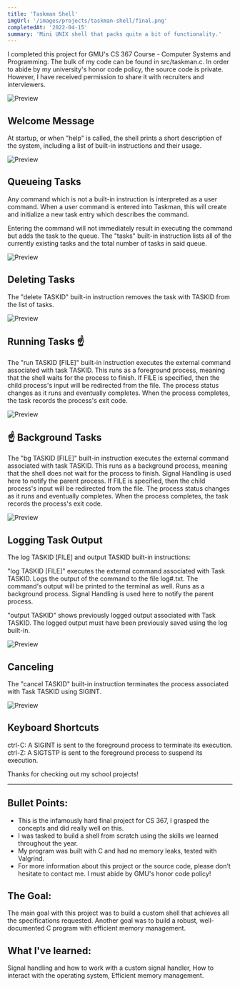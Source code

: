 ```yaml
---
title: 'Taskman Shell'
imgUrl: '/images/projects/taskman-shell/final.png'
completedAt: '2022-04-15'
summary: 'Mini UNIX shell that packs quite a bit of functionality.'
---
```


I completed this project for GMU's CS 367 Course - Computer Systems and Programming. The bulk of my code can be found in src/taskman.c. In order to abide by my university's honor code policy, the source code is private. However, I have received permission to share it with recruiters and interviewers.

![Preview](/images/projects/taskman-shell/shell.png)

## Welcome Message

At startup, or when "help" is called, the shell prints a short description of the system, including a list of built-in instructions and their usage.

![Preview](/images/projects/taskman-shell/tasks.png)

## Queueing Tasks

Any command which is not a built-in instruction is interpreted as a user command. When a user command is entered into Taskman, this will create and initialize a new task entry which describes the command.

Entering the command will not immediately result in executing the command but adds the task to the queue. The "tasks" built-in instruction lists all of the currently existing tasks and the total number of tasks in said queue.

![Preview](/images/projects/taskman-shell/delete.png)

## Deleting Tasks

The "delete TASKID" built-in instruction removes the task with TASKID from the list of tasks.

![Preview](/images/projects/taskman-shell/run.png)

## Running Tasks ☝️

The "run TASKID [FILE]" built-in instruction executes the external command associated with task TASKID. This runs as a foreground process, meaning that the shell waits for the process to finish. If FILE is specified, then the child process's input will be redirected from the file. The process status changes as it runs and eventually completes. When the process completes, the task records the process's exit code.

![Preview](/images/projects/taskman-shell/bg.png)

## ☝️ Background Tasks

The "bg TASKID [FILE]" built-in instruction executes the external command associated with task TASKID. This runs as a background process, meaning that the shell does not wait for the process to finish. Signal Handling is used here to notify the parent process. If FILE is specified, then the child process's input will be redirected from the file. The process status changes as it runs and eventually completes. When the process completes, the task records the process's exit code.

![Preview](/images/projects/taskman-shell/log.png)

## Logging Task Output

The log TASKID [FILE] and output TASKID built-in instructions:

"log TASKID [FILE]" executes the external command associated with Task TASKID. Logs the output of the command to the file log#.txt. The command's output will be printed to the terminal as well. Runs as a background process. Signal Handling is used here to notify the parent process.

"output TASKID" shows previously logged output associated with Task TASKID. The logged output must have been previously saved using the log built-in.

![Preview](/images/projects/taskman-shell/cancel.png)

## Canceling

The "cancel TASKID" built-in instruction terminates the process associated with Task TASKID using SIGINT.

![Preview](/images/projects/taskman-shell/ctrl-z.png)

## Keyboard Shortcuts

ctrl-C: A SIGINT is sent to the foreground process to terminate its execution.
ctrl-Z: A SIGTSTP is sent to the foreground process to suspend its execution.

Thanks for checking out my school projects!

---

## Bullet Points:

- This is the infamously hard final project for CS 367, I grasped the concepts and did really well on this.
- I was tasked to build a shell from scratch using the skills we learned throughout the year.
- My program was built with C and had no memory leaks, tested with Valgrind.
- For more information about this project or the source code, please don't hesitate to contact me. I must abide by GMU's honor code policy!

## The Goal:

The main goal with this project was to build a custom shell that achieves all the specifications requested. Another goal was to build a robust, well-documented C program with efficient memory management.

## What I've learned:

Signal handling and how to work with a custom signal handler, How to interact with the operating system, Efficient memory management.
